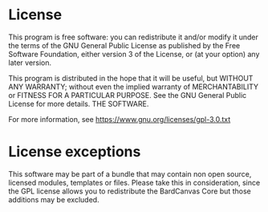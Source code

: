 
# License

This program is free software: you can redistribute it and/or modify
it under the terms of the GNU General Public License as published by
the Free Software Foundation, either version 3 of the License, or
(at your option) any later version.

This program is distributed in the hope that it will be useful,
but WITHOUT ANY WARRANTY; without even the implied warranty of
MERCHANTABILITY or FITNESS FOR A PARTICULAR PURPOSE.  See the
GNU General Public License for more details.
THE SOFTWARE.

For more information, see https://www.gnu.org/licenses/gpl-3.0.txt

# License exceptions

This software may be part of a bundle that may contain non open source,
licensed modules, templates or files. Please take this in consideration,
since the GPL license allows you to redistribute the BardCanvas Core but
those additions may be excluded.

